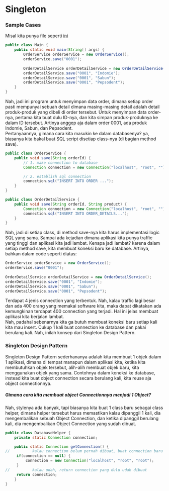 # Singleton

### Sample Cases

Misal kita punya file seperti [ini](src/Main.java)
```java
public class Main {
    public static void main(String[] args) {
        OrderService orderService = new OrderService();
        orderService.save("0001");
        
        OrderDetailService orderDetailService = new OrderDetailService();
        orderDetailService.save("0001", "Indomie");
        orderDetailService.save("0001", "Sabun");
        orderDetailService.save("0001", "Pepsodent");
    }
}
```

Nah, jadi ini program untuk menyimpan data order, dimana setiap order pasti mempunyai sebuah detail dimana masing-masing detail adalah detail produk-produk yang dibeli di order tersebut.
Untuk menyimpan data order-nya, pertama kita buat dulu ID-nya, dan kita simpan produk-produknya ke dalam ID tersebut. Artinya anggep aja dalam order 0001, ada produk Indomie, Sabun, dan Pepsodent.
<br/>
Pertanyaannya, gimana cara kita masukin ke dalam databasenya? ya, biasanya kita bakal buat SQL script disetiap class-nya (di bagian method save).
```java
public class OrderService {
    public void save(String orderId) {
        // 1. make connection to database
        Connection connection = new Connection("localhost", "root", "");

        // 2. establish sql connection
        connection.sql("INSERT INTO ORDER ...");
    }
}

public class OrderDetailService {
    public void save(String orderId, String product) {
        Connection connection = new Connection("localhost", "root", "");
        connection.sql("INSERT INTO ORDER_DETAILS...");
    }
}
```
Nah, jadi di setiap class, di method save-nya kita harus implementasi logic SQL yang sama. Sampai ada kejadian dimana aplikasi kita punya traffic yang tinggi dan aplikasi kita jadi lambat.
Kenapa jadi lambat? karena dalam setiap method save, kita membuat koneksi baru ke database. Artinya, bahkan dalam code seperti diatas:
```java
OrderService orderService = new OrderService();
orderService.save("0001");
        
OrderDetailService orderDetailService = new OrderDetailService();
orderDetailService.save("0001", "Indomie");
orderDetailService.save("0001", "Sabun");
orderDetailService.save("0001", "Pepsodent");
```
Terdapat 4 jenis connection yang terbentuk. Nah, kalau traffic lagi besar dan ada 400 orang yang memakai software kita, maka dapat dikatakan ada kemungkinan terdapat 400 connection yang terjadi.
Hal ini jelas membuat aplikasi kita berjalan lambat.<br/>
Nah, padahal sebenarnya kita ga butuh membuat koneksi baru setiap kali kita mau insert. Cukup 1 kali buat connection ke database dan pakai berulang kali. Nah, inilah konsep dari Singleton Design Pattern.

### Singleton Design Pattern

Singleton Design Pattern sederhananya adalah kita membuat 1 objek dalam 1 aplikasi, dimana di tempat manapun dalam aplikasi kita, ketika kita membutuhkan objek tersebut, alih-alih membuat objek baru, kita menggunakan objek yang sama.
Contohnya dalam koneksi ke database, instead kita buat object connection secara berulang kali, kita reuse aja object connectionnya.

##### Gimana cara kita membuat object Connectionnya menjadi 1 Object? 

Nah, stylenya ada banyak, tapi biasanya kita buat 1 class baru sebagai class helper, dimana helper tersebut harus memastikan kalau dipanggil 1 kali, dia mengembalikan sebuah Object Connection, dan ketika dipanggil berulang kali, dia mengembalikan Object Connection yang sudah dibuat.
```java
public class DatabaseHelper {
    private static Connection connection;

    public static Connection getConnection() {
//          kalau connection belum pernah dibuat, buat connection baru
     if(connection == null) {
         connection = new Connection("localhost", "root", "root");
     }
//          kalau udah, return connection yang dulu udah dibuat
     return connection;
    }
}

```